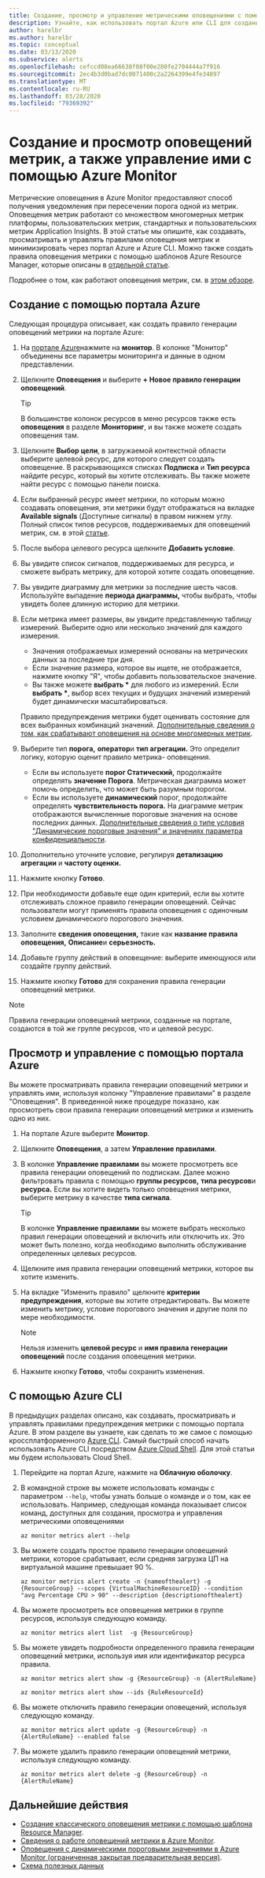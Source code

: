 ```yaml
---
title: Создание, просмотр и управление метрическими оповещениями с помощью Azure Monitor
description: Узнайте, как использовать портал Azure или CLI для создания, просмотра и управления правилами предупреждения метрики.
author: harelbr
ms.author: harelbr
ms.topic: conceptual
ms.date: 03/13/2020
ms.subservice: alerts
ms.openlocfilehash: cefccd08ea66638f08f00e280fe2704444a7f916
ms.sourcegitcommit: 2ec4b3d0bad7dc0071400c2a2264399e4fe34897
ms.translationtype: MT
ms.contentlocale: ru-RU
ms.lasthandoff: 03/28/2020
ms.locfileid: "79369392"
---
```

# <a name="create-view-and-manage-metric-alerts-using-azure-monitor"></a>Создание и просмотр оповещений метрик, а также управление ими с помощью Azure Monitor

Метрические оповещения в Azure Monitor предоставляют способ получения уведомления при пересечении порога одной из метрик. Оповещения метрик работают со множеством многомерных метрик платформы, пользовательских метрик, стандартных и пользовательских метрик Application Insights. В этой статье мы опишите, как создавать, просматривать и управлять правилами оповещения метрик и минимизировать через портал Azure и Azure CLI. Можно также создать правила оповещения метрики с помощью шаблонов Azure Resource Manager, которые описаны в [отдельной статье](alerts-metric-create-templates.md).

Подробнее о том, как работают оповещения метрик, см. в [этом обзоре](alerts-metric-overview.md).

## <a name="create-with-azure-portal"></a>Создание с помощью портала Azure

Следующая процедура описывает, как создать правило генерации оповещений метрики на портале Azure:

1. На [портале Azure](https://portal.azure.com)нажмите на **монитор**. В колонке "Монитор" объединены все параметры мониторинга и данные в одном представлении.

2. Щелкните **Оповещения** и выберите **+ Новое правило генерации оповещений**.

    > [!TIP]
    > В большинстве колонок ресурсов в меню ресурсов также есть **оповещения** в разделе **Мониторинг**, и вы также можете создать оповещения там.

3. Щелкните **Выбор цели**, в загружаемой контекстной области выберите целевой ресурс, для которого следует создать оповещение. В раскрывающихся списках **Подписка** и **Тип ресурса** найдите ресурс, который вы хотите отслеживать. Вы также можете найти ресурс с помощью панели поиска.

4. Если выбранный ресурс имеет метрики, по которым можно создавать оповещения, эти метрики будут отображаться на вкладке **Available signals** (Доступные сигналы) в правом нижнем углу. Полный список типов ресурсов, поддерживаемых для оповещений метрик, см. в этой [статье](../../azure-monitor/platform/alerts-metric-near-real-time.md#metrics-and-dimensions-supported).

5. После выбора целевого ресурса щелкните **Добавить условие**.

6. Вы увидите список сигналов, поддерживаемых для ресурса, и сможете выбрать метрику, для которой хотите создать оповещение.

7. Вы увидите диаграмму для метрики за последние шесть часов. Используйте выпадение **периода диаграммы,** чтобы выбрать, чтобы увидеть более длинную историю для метрики.

8. Если метрика имеет размеры, вы увидите представленную таблицу измерений. Выберите одно или несколько значений для каждого измерения.
    - Значения отображаемых измерений основаны на метрических данных за последние три дня.
    - Если значение размера, которое вы ищете, не отображается, нажмите кнопку "Я", чтобы добавить пользовательское значение.
    - Вы также можете **выбрать \*** для любого из измерений. Если **выбрать \***, выбор всех текущих и будущих значений измерений будет динамически масштабироваться.

    Правило предупреждения метрики будет оценивать состояние для всех выбранных комбинаций значений. [Дополнительные сведения о том, как срабатывают оповещения на основе многомерных метрик](alerts-metric-overview.md).

9. Выберите тип **порога,** **оператор**и **тип агрегации.** Это определит логику, которую оценит правило метрика- оповещения.
    - Если вы используете **порог Статический,** продолжайте определять **значение Порога**. Метрическая диаграмма может помочь определить, что может быть разумным порогом.
    - Если вы используете **динамический** порог, продолжайте определять **чувствительность порога.** На диаграмме метрик отображаются вычисленные пороговые значения на основе последних данных. [Дополнительные сведения о типе условия "Динамические пороговые значения" и значениях параметра конфиденциальности](alerts-dynamic-thresholds.md).

10. Дополнительно уточните условие, регулируя **детализацию агрегации** и **частоту оценки.** 

11. Нажмите кнопку **Готово**.

12. При необходимости добавьте еще один критерий, если вы хотите отслеживать сложное правило генерации оповещений. Сейчас пользователи могут применять правила оповещения с одиночным условием динамического порогового значения.

13. Заполните **сведения оповещения,** такие как **название правила оповещения,** **Описание**и **серьезность.**

14. Добавьте группу действий в оповещение: выберите имеющуюся или создайте группу действий.

15. Нажмите кнопку **Готово** для сохранения правила генерации оповещений метрики.

> [!NOTE]
> Правила генерации оповещений метрики, созданные на портале, создаются в той же группе ресурсов, что и целевой ресурс.

## <a name="view-and-manage-with-azure-portal"></a>Просмотр и управление с помощью портала Azure

Вы можете просматривать правила генерации оповещений метрики и управлять ими, используя колонку "Управление правилами" в разделе "Оповещения". В приведенной ниже процедуре показано, как просмотреть свои правила генерации оповещений метрики и изменить одно из них.

1. На портале Azure выберите **Монитор**.

2. Щелкните **Оповещения**, а затем **Управление правилами**.

3. В колонке **Управление правилами** вы можете просмотреть все правила генерации оповещений по подпискам. Далее можно фильтровать правила с помощью **группы ресурсов,** **типа ресурсов**и **ресурса.** Если вы хотите видеть только оповещения метрики, выберите метрику в качестве **типа сигнала**.

    > [!TIP]
    > В колонке **Управление правилами** вы можете выбрать несколько правил генерации оповещений и включить или отключить их. Это может быть полезно, когда необходимо выполнить обслуживание определенных целевых ресурсов.

4. Щелкните имя правила генерации оповещений метрики, которое вы хотите изменить.

5. На вкладке "Изменить правило" щелкните **критерии предупреждения**, которые вы хотите отредактировать. Вы можете изменить метрику, условие порогового значения и другие поля по мере необходимости.

    > [!NOTE]
    > Нельзя изменить **целевой ресурс** и **имя правила генерации оповещений** после создания оповещения метрики.

6. Нажмите кнопку **Готово**, чтобы сохранить изменения.

## <a name="with-azure-cli"></a>С помощью Azure CLI

В предыдущих разделах описано, как создавать, просматривать и управлять правилами предупреждения метрики с помощью портала Azure. В этом разделе вы узнаете, как сделать то же самое с помощью кроссплатформенного [Azure CLI](https://docs.microsoft.com/cli/azure/get-started-with-azure-cli?view=azure-cli-latest). Самый быстрый способ начать использовать Azure CLI посредством [Azure Cloud Shell](https://docs.microsoft.com/azure/cloud-shell/overview?view=azure-cli-latest). Для этой статьи мы будем использовать Cloud Shell.

1. Перейдите на портал Azure, нажмите на **Облачную оболочку**.

2. В командной строке вы можете использовать команды с параметром ``--help``, чтобы узнать больше о команде и о том, как ее использовать. Например, следующая команда показывает список команд, доступных для создания, просмотра и управления метрическими оповещениями

    ```azurecli
    az monitor metrics alert --help
    ```

3. Вы можете создать простое правило генерации оповещений метрики, которое срабатывает, если средняя загрузка ЦП на виртуальной машине превышает 90 %.

    ```azurecli
    az monitor metrics alert create -n {nameofthealert} -g {ResourceGroup} --scopes {VirtualMachineResourceID} --condition "avg Percentage CPU > 90" --description {descriptionofthealert}
    ```

4. Вы можете просмотреть все оповещения метрики в группе ресурсов, используя следующую команду.

    ```azurecli
    az monitor metrics alert list  -g {ResourceGroup}
    ```

5. Вы можете увидеть подробности определенного правила генерации оповещений метрики, используя имя или идентификатор ресурса правила.

    ```azurecli
    az monitor metrics alert show -g {ResourceGroup} -n {AlertRuleName}
    ```

    ```azurecli
    az monitor metrics alert show --ids {RuleResourceId}
    ```

6. Вы можете отключить правило генерации оповещений, используя следующую команду.

    ```azurecli
    az monitor metrics alert update -g {ResourceGroup} -n {AlertRuleName} --enabled false
    ```

7. Вы можете удалить правило генерации оповещений метрики, используя следующую команду.

    ```azurecli
    az monitor metrics alert delete -g {ResourceGroup} -n {AlertRuleName}
    ```

## <a name="next-steps"></a>Дальнейшие действия

- [Создание классического оповещения метрики с помощью шаблона Resource Manager](../../azure-monitor/platform/alerts-metric-create-templates.md).
- [Сведения о работе оповещений метрики в Azure Monitor](alerts-metric-overview.md).
- [Оповещения с динамическими пороговыми значениями в Azure Monitor (ограниченная закрытая предварительная версия)](alerts-dynamic-thresholds.md).
- [Схема полезных данных](../../azure-monitor/platform/alerts-metric-near-real-time.md#payload-schema)

